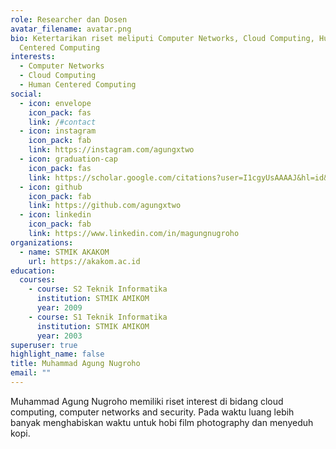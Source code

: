 ```yaml
---
role: Researcher dan Dosen
avatar_filename: avatar.png
bio: Ketertarikan riset meliputi Computer Networks, Cloud Computing, Human
  Centered Computing
interests:
  - Computer Networks
  - Cloud Computing
  - Human Centered Computing
social:
  - icon: envelope
    icon_pack: fas
    link: /#contact
  - icon: instagram
    icon_pack: fab
    link: https://instagram.com/agungxtwo
  - icon: graduation-cap
    icon_pack: fas
    link: https://scholar.google.com/citations?user=I1cgyUsAAAAJ&hl=id&authuser=1
  - icon: github
    icon_pack: fab
    link: https://github.com/agungxtwo
  - icon: linkedin
    icon_pack: fab
    link: https://www.linkedin.com/in/magungnugroho
organizations:
  - name: STMIK AKAKOM
    url: https://akakom.ac.id
education:
  courses:
    - course: S2 Teknik Informatika
      institution: STMIK AMIKOM
      year: 2009
    - course: S1 Teknik Informatika
      institution: STMIK AMIKOM
      year: 2003
superuser: true
highlight_name: false
title: Muhammad Agung Nugroho
email: ""
---
```

Muhammad Agung Nugroho memiliki riset interest di bidang cloud computing, computer networks and security. Pada waktu luang lebih banyak menghabiskan waktu untuk hobi film photography dan menyeduh kopi.